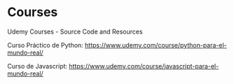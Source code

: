 # Courses
Udemy Courses - Source Code and Resources

Curso Práctico de Python: 
https://www.udemy.com/course/python-para-el-mundo-real/

Curso de Javascript:
https://www.udemy.com/course/javascript-para-el-mundo-real/
